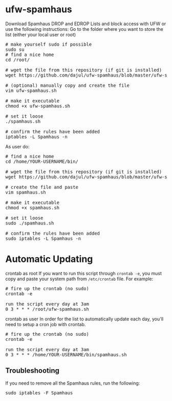 # ufw-spamhaus
Download Spamhaus DROP and EDROP Lists and block access with UFW or use the following instructions:
Go to the folder where you want to store the list (either your local user or root)

<pre>
# make yourself sudo if possible
sudo su
# find a nice home
cd /root/

# wget the file from this repository (if git is installed)
wget https://github.com/dajul/ufw-spamhaus/blob/master/ufw-spamhaus.sh

# (optional) manually copy and create the file
vim ufw-spamhaus.sh

# make it executable
chmod +x ufw-spamhaus.sh

# set it loose
./spamhaus.sh

# confirm the rules have been added
iptables -L Spamhaus -n
</pre>

As user do:
<pre>
# find a nice home
cd /home/YOUR-USERNAME/bin/

# wget the file from this repository (if git is installed)
wget https://github.com/dajul/ufw-spamhaus/blob/master/ufw-spamhaus.sh

# create the file and paste
vim spamhaus.sh

# make it executable
chmod +x spamhaus.sh

# set it loose
sudo ./spamhaus.sh

# confirm the rules have been added
sudo iptables -L Spamhaus -n
</pre>

# Automatic Updating #
crontab as root
If you want to run this script through `crontab -e`, you must copy and paste your system path from `/etc/crontab` file. For example:
<pre>
# fire up the crontab (no sudo)
crontab -e

run the script every day at 3am
0 3 * * * /root/ufw-spamhaus.sh
</pre>

crontab as user
In order for the list to automatically update each day, you'll need to setup a cron job with crontab.
<pre>
# fire up the crontab (no sudo)
crontab -e

run the script every day at 3am
0 3 * * * /home/YOUR-USERNAME/bin/spamhaus.sh
</pre>

## Troubleshooting ##
If you need to remove all the Spamhaus rules, run the following:
<pre>
sudo iptables -F Spamhaus
</pre>

